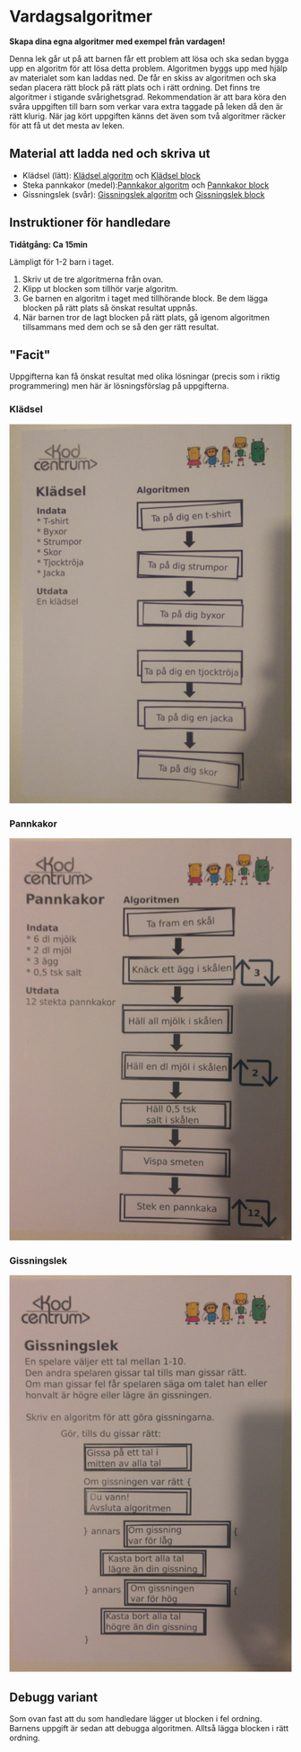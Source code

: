 # Vardagsalgoritmer

**Skapa dina egna algoritmer med exempel från vardagen!**

Denna lek går ut på att barnen får ett problem att lösa och ska sedan bygga upp en algoritm för att lösa detta problem. Algoritmen byggs upp med hjälp av materialet som kan laddas ned. De får en skiss av algoritmen och ska sedan placera rätt block på rätt plats och i rätt ordning. Det finns tre algoritmer i stigande svårighetsgrad. Rekommendation är att bara köra den svåra uppgiften till barn som verkar vara extra taggade på leken då den är rätt klurig. När jag kört uppgiften känns det även som två algoritmer räcker för att få ut det mesta av leken.

## Material att ladda ned och skriva ut
* Klädsel (lätt): [Klädsel algoritm](kladsel.pdf) och [Klädsel block](kladsel_block.pdf) 
* Steka pannkakor (medel):[Pannkakor algoritm](pannkakor.pdf) och [Pannkakor block](pannkakor_block.pdf)
* Gissningslek (svår): [Gissningslek algoritm](gissningslek.pdf) och [Gissningslek block](gissningslek_block.pdf)

## Instruktioner för handledare
**Tidåtgång: Ca 15min**

Lämpligt för 1-2 barn i taget.

1. Skriv ut de tre algoritmerna från ovan. 
2. Klipp ut blocken som tillhör varje algoritm. 
3. Ge barnen en algoritm i taget med tillhörande block. Be dem lägga blocken på rätt plats så önskat resultat uppnås.
4. När barnen tror de lagt blocken på rätt plats, gå igenom algoritmen tillsammans med dem och se så den ger rätt resultat.

## "Facit"
Uppgifterna kan få önskat resultat med olika lösningar (precis som i riktig programmering) men här är lösningsförslag på uppgifterna.

### Klädsel
![Facit klädsel](kladsel_facit.jpeg "Lösningsförslag till klädsel-algoritmen")
### Pannkakor
![Facit pannkakor](pannkakor_facit.jpeg "Lösningsförslag till pannkakor-algoritmen")
### Gissningslek
![Facit gissningslek](gissningslek_facit.jpeg "Lösningsförslag till gissningslek-algoritmen")

## Debugg variant
Som ovan fast att du som handledare lägger ut blocken i fel ordning. Barnens uppgift är sedan att debugga algoritmen. Alltså lägga blocken i rätt ordning.
